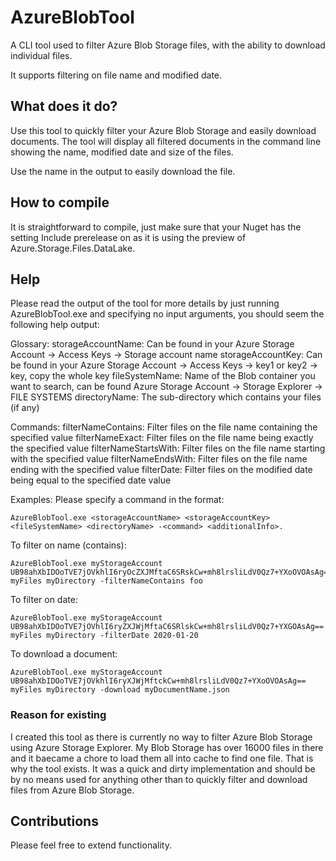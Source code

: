 # AzureBlobTool
A CLI tool used to filter Azure Blob Storage files, with the ability to download individual files.

It supports filtering on file name and modified date.

## What does it do?

Use this tool to quickly filter your Azure Blob Storage and easily download documents. The tool will display all filtered documents in the command line showing the name, modified date and size of the files.

Use the name in the output to easily download the file.

## How to compile

It is straightforward to compile, just make sure that your Nuget has the setting Include prerelease on as it is using the preview of Azure.Storage.Files.DataLake.

## Help

Please read the output of the tool for more details by just running AzureBlobTool.exe and specifying no input arguments, you should seem the following help output:

Glossary:
storageAccountName: Can be found in your Azure Storage Account -> Access Keys -> Storage account name
storageAccountKey: Can be found in your Azure Storage Account -> Access Keys -> key1 or key2 -> key, copy the whole key
fileSystemName: Name of the Blob container you want to search, can be found Azure Storage Account -> Storage Explorer -> FILE SYSTEMS
directoryName: The sub-directory which contains your files (if any)

Commands:
filterNameContains: Filter files on the file name containing the specified value
filterNameExact: Filter files on the file name being exactly the specified value
filterNameStartsWith: Filter files on the file name starting with the specified value
filterNameEndsWith: Filter files on the file name ending with the specified value
filterDate: Filter files on the modified date being equal to the specified date value

Examples:
Please specify a command in the format: 
```
AzureBlobTool.exe <storageAccountName> <storageAccountKey> <fileSystemName> <directoryName> -<command> <additionalInfo>.
```
To filter on name (contains): 
``` 
AzureBlobTool.exe myStorageAccount UB98ahXbIDOoTVE7jOVkhlI6ryOcZXJMftaC6SRskCw+mh8lrsliLdV0Qz7+YXoOVOAsAg== myFiles myDirectory -filterNameContains foo
```
To filter on date: 
```
AzureBlobTool.exe myStorageAccount UB98ahXbIDOoTVE7jOVhlI6ryZXJWjMftaC6SRlskCw+mh8lrsliLdV0Qz7+YXGOAsAg== myFiles myDirectory -filterDate 2020-01-20
```
To download a document: 
```
AzureBlobTool.exe myStorageAccount UB98ahXbIDOoTVE7jOVkhlI6ryXJWjMftckCw+mh8lrsliLdV0Qz7+YXoOVOAsAg== myFiles myDirectory -download myDocumentName.json
```
  
### Reason for existing

I created this tool as there is currently no way to filter Azure Blob Storage using Azure Storage Explorer. My Blob Storage has over 16000 files in there and it baecame a chore to load them all into cache to find one file. That is why the tool exists. It was a quick and dirty implementation and should be by no means used for anything other than to quickly filter and download files from Azure Blob Storage. 


## Contributions

Please feel free to extend functionality. 
